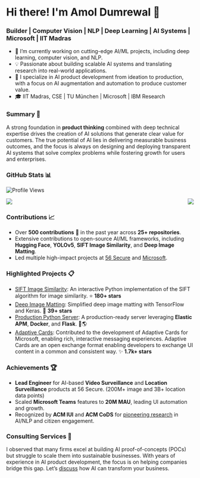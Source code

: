 # Hi there! I'm Amol Dumrewal 👋

### Builder | Computer Vision | NLP | Deep Learning | AI Systems | Microsoft | IIT Madras

- 🔭 I’m currently working on cutting-edge AI/ML projects, including deep learning, computer vision, and NLP.
- 💡 Passionate about building scalable AI systems and translating research into real-world applications.
- 🌱 I specialize in AI product development from ideation to production, with a focus on AI augmentation and automation to produce customer value.
- 🎓 IIT Madras, CSE | TU München | Microsoft | IBM Research

### Summary 🚀

A strong foundation in **product thinking** combined with deep technical expertise drives the creation of AI solutions that generate clear value for customers. The true potential of AI lies in delivering measurable business outcomes, and the focus is always on designing and deploying transparent AI systems that solve complex problems while fostering growth for users and enterprises.

### GitHub Stats 📊

![Profile Views](https://hits.sh/github.com/adumrewal.svg?style=for-the-badge&extraCount=1616&label=PROFILE+VIEWS&color=red&labelColor=black)

<div style="display: flex; justify-content: space-between;">
  <img src="https://github-readme-stats.vercel.app/api?username=adumrewal&show_icons=true&hide=issues,prs,contribs&show=prs_merged_percentage&hide_rank=true&include_all_commits=true&private=true&theme=radical" />
  <img src="https://github-readme-stats.vercel.app/api/top-langs/?username=adumrewal&layout=compact&theme=radical" />
</div>


### Contributions 📈

- Over **500 contributions** 🚀 in the past year across **25+ repositories**.
- Extensive contributions to open-source AI/ML frameworks, including **Hugging Face**, **YOLOv5**, **SIFT Image Similarity**, and **Deep Image Matting**.
- Led multiple high-impact projects at [56 Secure](https://www.56secure.com/) and [Microsoft](https://www.microsoft.com/en-us/microsoft-teams).

### Highlighted Projects 📋

- [SIFT Image Similarity](https://github.com/adumrewal/SIFTImageSimilarity): An interactive Python implementation of the SIFT algorithm for image similarity. ⭐ **180+ stars**
- [Deep Image Matting](https://github.com/adumrewal/imageMatting): Simplified deep image matting with TensorFlow and Keras. 🚀 **39+ stars**
- [Production Python Server](https://github.com/adumrewal/python-production-server): A production-ready server leveraging **Elastic APM**, **Docker**, and **Flask**. 🔧🌎
- [Adaptive Cards](https://learn.microsoft.com/en-us/adaptive-cards/): Contributed to the development of Adaptive Cards for Microsoft, enabling rich, interactive messaging experiences. Adaptive Cards are an open exchange format enabling developers to exchange UI content in a common and consistent way. ✨ **1.7k+ stars**

### Achievements 🏆

- **Lead Engineer** for AI-based **Video Surveillance** and **Location Surveillance** products at 56 Secure. (200M+ image and 3B+ location data points)
- Scaled **Microsoft Teams** features to **20M MAU**, leading UI automation and growth.
- Recognized by **ACM IUI** and **ACM CoDS** for [pioneering research](https://scholar.google.com/citations?user=ikllmgUAAAAJ) in AI/NLP and citizen engagement.


### Consulting Services 💼

I observed that many firms excel at building AI proof-of-concepts (POCs) but struggle to scale them into sustainable businesses. With years of experience in AI product development, the focus is on helping companies bridge this gap. Let’s [discuss](https://www.linkedin.com/in/adumrewal/) how AI can transform your business.